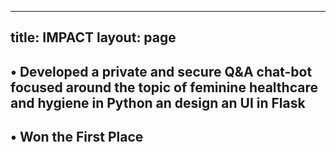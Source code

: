 
---
title: IMPACT
layout: page
---


## • Developed a private and secure Q&A chat-bot focused around the topic of feminine healthcare and hygiene in Python an design an UI in Flask

## • Won the First Place
